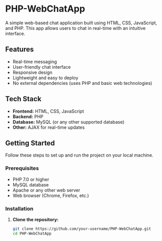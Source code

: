 # PHP-WebChatApp

A simple web-based chat application built using HTML, CSS, JavaScript, and PHP. This app allows users to chat in real-time with an intuitive interface.

## Features

- Real-time messaging
- User-friendly chat interface
- Responsive design
- Lightweight and easy to deploy
- No external dependencies (uses PHP and basic web technologies)

## Tech Stack

- **Frontend:** HTML, CSS, JavaScript
- **Backend:** PHP
- **Database:** MySQL (or any other supported database)
- **Other:** AJAX for real-time updates

## Getting Started

Follow these steps to set up and run the project on your local machine.

### Prerequisites

- PHP 7.0 or higher
- MySQL database
- Apache or any other web server
- Web browser (Chrome, Firefox, etc.)

### Installation

1. **Clone the repository:**

   ```bash
   git clone https://github.com/your-username/PHP-WebChatApp.git
   cd PHP-WebChatApp

